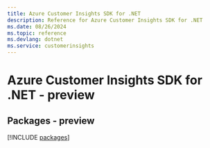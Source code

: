 ```yaml
---
title: Azure Customer Insights SDK for .NET
description: Reference for Azure Customer Insights SDK for .NET
ms.date: 08/26/2024
ms.topic: reference
ms.devlang: dotnet
ms.service: customerinsights
---
```

# Azure Customer Insights SDK for .NET - preview
## Packages - preview
[!INCLUDE [packages](customer-insights-index.md)]